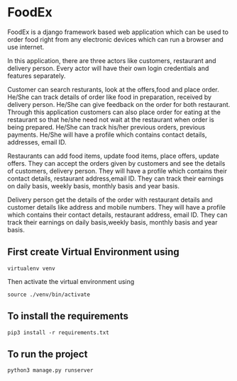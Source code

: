 # FoodEx
    
   FoodEx is a django framework based web application which can be used to order food right from any electronic devices which can run a browser and use internet.
   
  In this application, there are three actors like customers, restaurant and delivery person. Every actor will have their own login credentials and features separately.
  
  Customer can search resturants, look at the offers,food and place order. He/She can track details of order like food in preparation, received by delivery person. He/She can give feedback on the order for both restaurant. Through this application customers can also place order for eating at the restaurant so that he/she need not wait at the restaurant when order is being prepared. He/She can track his/her previous orders, previous payments. He/She will have a profile which contains contact details, addresses, email ID.
  
   Restaurants can add food items, update food items, place offers, update offers. They can accept the orders given by customers and see the details of customers, delivery person. They will have a profile which contains their contact details, restaurant address,email ID. They can track their earnings on daily basis, weekly basis, monthly basis and year basis.
    
   Delivery person get the details of the order with restaurant details and customer details like address and mobile numbers. They will have a profile which contains their contact details, restaurant address, email ID. They can track their earnings on daily basis,weekly basis, monthly basis and year basis.

## First create Virtual Environment using

`virtualenv venv`

Then activate the virtual environment using 

`source ./venv/bin/activate`

## To install the requirements

`pip3 install -r requirements.txt`

## To run the project

`python3 manage.py runserver`